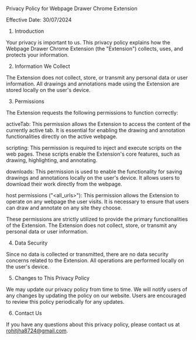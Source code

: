 Privacy Policy for Webpage Drawer Chrome Extension

Effective Date: 30/07/2024

1. Introduction

Your privacy is important to us. This privacy policy explains how the Webpage Drawer Chrome Extension (the "Extension") collects, uses, and protects your information.

2. Information We Collect

The Extension does not collect, store, or transmit any personal data or user information. All drawings and annotations made using the Extension are stored locally on the user's device.

3. Permissions

The Extension requests the following permissions to function correctly:

activeTab: This permission allows the Extension to access the content of the currently active tab. It is essential for enabling the drawing and annotation functionalities directly on the active webpage.

scripting: This permission is required to inject and execute scripts on the web pages. These scripts enable the Extension's core features, such as drawing, highlighting, and annotating.

downloads: This permission is used to enable the functionality for saving drawings and annotations locally on the user's device. It allows users to download their work directly from the webpage.

host permissions ("<all_urls>"): This permission allows the Extension to operate on any webpage the user visits. It is necessary to ensure that users can draw and annotate on any site they choose.

These permissions are strictly utilized to provide the primary functionalities of the Extension. The Extension does not collect, store, or transmit any personal data or user information.

4. Data Security

Since no data is collected or transmitted, there are no data security concerns related to the Extension. All operations are performed locally on the user's device.

5. Changes to This Privacy Policy

We may update our privacy policy from time to time. We will notify users of any changes by updating the policy on our website. Users are encouraged to review this policy periodically for any updates.

6. Contact Us

If you have any questions about this privacy policy, please contact us at rohitjha8724@gmail.com.
